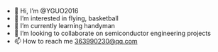 - 👋 Hi, I’m @YGUO2016
- 👀 I’m interested in flying, basketball
- 🌱 I’m currently learning handyman
- 💞️ I’m looking to collaborate on semiconductor engineering projects
- 📫 How to reach me 363990230@qq.com

<!---
YGUO2016/YGUO2016 is a ✨ special ✨ repository because its `README.md` (this file) appears on your GitHub profile.
You can click the Preview link to take a look at your changes.
--->
